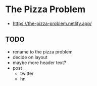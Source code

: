 # The Pizza Problem

- https://the-pizza-problem.netlify.app/

## TODO

- rename to the pizza problem
- decide on layout
- maybe more header text?
- post
  - twitter
  - hn
